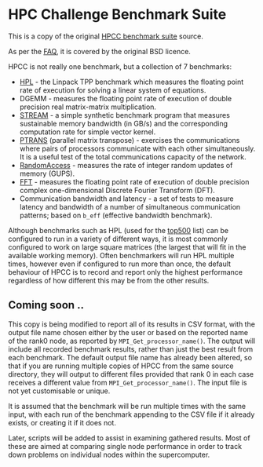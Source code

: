 # HPC Challenge Benchmark Suite

This is a copy of the original [HPCC benchmark suite](http://icl.cs.utk.edu/hpcc/) source.

As per the [FAQ](https://icl.utk.edu/hpcc/faq/index.html#263), it is covered by the original BSD licence.

HPCC is not really one benchmark, but a collection of 7 benchmarks:

* [HPL](http://www.netlib.org/benchmark/hpl/) - the Linpack TPP benchmark which measures the floating point rate of execution for solving a linear system of equations.
* DGEMM - measures the floating point rate of execution of double precision real matrix-matrix multiplication.
* [STREAM](http://www.cs.virginia.edu/stream/) - a simple synthetic benchmark program that measures sustainable memory bandwidth (in GB/s) and the corresponding computation rate for simple vector kernel.
* [PTRANS](http://www.netlib.org/parkbench/html/matrix-kernels.html) (parallel matrix transpose) - exercises the communications where pairs of processors communicate with each other simultaneously. It is a useful test of the total communications capacity of the network.
* [RandomAccess](http://icl.cs.utk.edu/projectsfiles/hpcc/RandomAccess) - measures the rate of integer random updates of memory (GUPS).
* [FFT](http://www.ffte.jp/) - measures the floating point rate of execution of double precision complex one-dimensional Discrete Fourier Transform (DFT).
* Communication bandwidth and latency - a set of tests to measure latency and bandwidth of a number of simultaneous communication patterns; based on `b_eff` (effective bandwidth benchmark).

Although benchmarks such as HPL (used for the [top500](https://www.top500.org/) list) can be configured to run in a variety of different ways, it is most commonly configured to work on large square matrices (the largest that will fit in the available working memory).  Often benchmarkers will run HPL multiple times, however even if configured to run more than once, the default behaviour of HPCC is to record and report only the highest performance regardless of how different this may be from the other results.

## Coming soon ..

This copy is being modified to report all of its results in CSV format, with the output file name chosen either by the user or based on the reported name of the rank0 node, as reported by `MPI_Get_processor_name()`.  The output will include all recorded benchmark results, rather than just the best result from each benchmark.  The default output file name has already been altered, so that if you are running multiple copies of HPCC from the same source directory, they will output to different files provided that rank 0 in each case receives a different value from `MPI_Get_processor_name()`.  The input file is not yet customisable or unique.

It is assumed that the benchmark will be run multiple times with the same input, with each run of the benchmark appending to the CSV file if it already exists, or creating it if it does not.

Later, scripts will be added to assist in examining gathered results.  Most of these are aimed at comparing single node performance in order to track down problems on individual nodes within the supercomputer.
